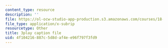 ```yaml
---
content_type: resource
description: ''
file: https://ol-ocw-studio-app-production.s3.amazonaws.com/courses/18-02-multivariable-calculus-fall-2007/4f104216887c5d8daf4ee96f797f3fd9_U1EcnfTKXJ0.vtt
file_type: application/x-subrip
resourcetype: Other
title: 3play caption file
uid: 4f104216-887c-5d8d-af4e-e96f797f3fd9
---
```

